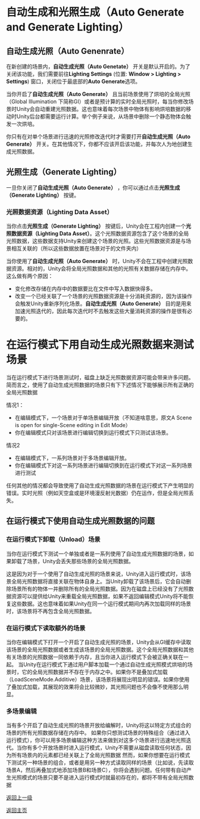 # 自动生成和光照生成（Auto Generate and Generate Lighting）
## 自动生成光照（Auto Genenrate）
在新创建的场景内，**自动生成光照（Auto Genetate）** 开关是默认开启的。为了关闭该功能，我们需要前往**Lighting Settings** (位置: **Window > Lighting > Settings**) 窗口，关闭位于最底部的**Auto Generate**选项。

当你开启了**自动生成光照（Auto Generate）** 且当前场景使用了烘培的全局光照（Global Illumination 下简称GI）或者是预计算的实时全局光照时，每当你修改场景时Unity会自动重建光照数据。这也意味着每次场景中物体有影响烘培数据的移动时Unity后台都需要运行计算。举个例子来说，从场景中删除一个静态物体会触发一次烘培。

你只有在对单个场景进行迅速的光照修改迭代时才需要打开**自动生成光照（Auto Generate）** 开关。在其他情况下，你都不应该开启该功能，并每次人为地创建生成光照数据。

## 光照生成（Generate Lighting）
一旦你关闭了**自动生成光照（Auto Generate）** ，你可以通过点击**光照生成（Generate Lighting）** 按键。

### 光照数据资源（Lighting Data Asset）
当你点击**光照生成（Generate Lighting）** 按键后，Unity会在工程内创建一个**光照数据资源（Lighting Data Asset）**。这个光照数据资源包含了这个场景的全局光照数据，这些数据支持Unity来创建这个场景的光照。这些光照数据资源是与场景相互关联的（所以这些数据放置在场景对于的文件夹内）

当你使用了**自动生成光照（Auto Generate）** 时，Unity不会在工程中创建光照数据资源。相对的，Unity会将全局光照数据和其他的光照有关数据存储在内存中。这么做有两个原因：
- 变化修改存储在内存中的数据要比在文件中写入数据快得多。
- 改变一个已经关联了一个场景的光照数据资源是十分消耗资源的，因为该操作会触发Unity重新序列化场景。**自动生成光照（Auto Generate）** 目的是用来加速光照迭代的，因此每次迭代时不去触发这些大量消耗资源的操作是很有必要的。
# 在运行模式下用自动生成光照数据来测试场景
当在运行模式下进行场景测试时，磁盘上缺乏光照数据资源可能会带来许多问题。简而言之，使用了自动生成光照数据的场景只有下下述情况下能够展示所有正确的全局光照数据

情况1：
- 在编辑模式下，一个场景对于单场景编辑开放（不知道啥意思，原文A Scene is open for single-Scene editing in Edit Mode）
- 你在编辑模式只对该场景进行编辑切换到运行模式下只测试该场景。

情况2
- 在编辑模式下，一系列场景对于多场景编辑开放。
- 你在编辑模式下对这一系列场景进行编辑切换到在运行模式下对这一系列场景进行测试

任何其他的情况都会导致使用了自动生成光照数据的场景在运行模式下产生明显的错误。实时光照（例如天空盒或是环境漫反射光数据）仍在运作，但是全局光照丢失。
## 在运行模式下使用自动生成光照数据的问题
### 在运行模式下卸载（Unload）场景
当你在运行模式下测试一个单独或者是一系列使用了自动生成光照数据的场景，如果卸载了场景，Unity会丢失那些场景的全局光照数据。

这是因为对于一个使用了自动生成光照的场景来说，Unity进入运行模式时，该场景全局光照数据将直接关联在物体自身上。当Unity卸载了该场景后，它会自动删除场景所有的物体一并删除所有的全局光照数据。因为在磁盘上已经没有了光照数据资源可以提供给Unity来重载全局光照数据，如果不返回编辑模式Unity将不能恢复这些数据。这也意味着如果Unity在同一个运行模式期间内再次加载同样的场景时，该场景将不再包含全局光照数据。
### 在运行模式下读取额外的场景
当你在编辑模式下打开一个开启了自动生成光照的场景，Unity会从GI缓存中读取该场景的全局光照数据或者生成该场景的全局光照数据。这个全局光照数据和其他有关场景的光照数据一同依赖于内存，且当你进入运行模式下会被正确关联在一起。
当Unity在运行模式下通过用户脚本加载一个通过自动生成光照模式烘培的场景时，它的全局光照数据并不存在于内存之中。如果你不是叠加式加载（LoadSceneMode.Additive）场景，该场景将展现出明显的错误。如果你使用了叠加式加载，其展现的效果将会比较微妙，其光照问题也不会像不使用那么明显。
### 多场景编辑
当有多个开启了自动生成光照的场景开放给编解时，Unity将这以特定方式组合的场景的所有光照数据存储在内存中。
如果你只想测试场景的特殊组合（通过进入运行模式），你可以用多场景编辑这种方法来做到对这多个场景进行迅速地光照迭代。当你有多个开放场景时进入运行模式，Unity不需要从磁盘读取任何状态，因为所有场景内的元素都已经关联上了全局光照数据
然而，如果你想要在运行模式下测试另一种场景的组合，或者是用另一种方式读取同样的场景（比如说，先读取场景A，然后再叠加式地添加场景B和场景C），你将会遇到问题。任何带有自动产生光照模式的场景只要不是进入运行模式时就最初存在的，都将不带有全局光照数据

[返回上一级](/Rendering/Lighting-Scenes.md)

[返回主页](/README.md)
